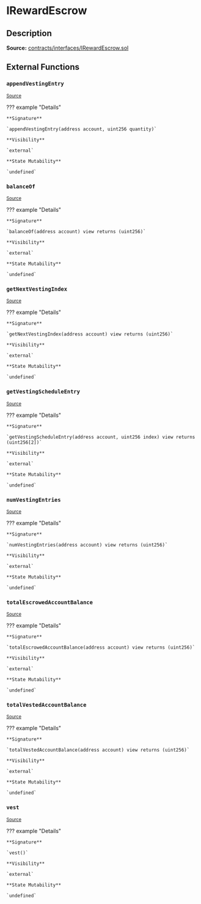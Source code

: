 # IRewardEscrow

## Description

**Source:** [contracts/interfaces/IRewardEscrow.sol](https://github.com/Synthetixio/synthetix/tree/v2.39.0-alpha/contracts/interfaces/IRewardEscrow.sol)

## External Functions

### `appendVestingEntry`

<sub>[Source](https://github.com/Synthetixio/synthetix/tree/v2.39.0-alpha/contracts/interfaces/IRewardEscrow.sol#L20)</sub>

??? example "Details"

    **Signature**

    `appendVestingEntry(address account, uint256 quantity)`

    **Visibility**

    `external`

    **State Mutability**

    `undefined`

### `balanceOf`

<sub>[Source](https://github.com/Synthetixio/synthetix/tree/v2.39.0-alpha/contracts/interfaces/IRewardEscrow.sol#L7)</sub>

??? example "Details"

    **Signature**

    `balanceOf(address account) view returns (uint256)`

    **Visibility**

    `external`

    **State Mutability**

    `undefined`

### `getNextVestingIndex`

<sub>[Source](https://github.com/Synthetixio/synthetix/tree/v2.39.0-alpha/contracts/interfaces/IRewardEscrow.sol#L17)</sub>

??? example "Details"

    **Signature**

    `getNextVestingIndex(address account) view returns (uint256)`

    **Visibility**

    `external`

    **State Mutability**

    `undefined`

### `getVestingScheduleEntry`

<sub>[Source](https://github.com/Synthetixio/synthetix/tree/v2.39.0-alpha/contracts/interfaces/IRewardEscrow.sol#L15)</sub>

??? example "Details"

    **Signature**

    `getVestingScheduleEntry(address account, uint256 index) view returns (uint256[2])`

    **Visibility**

    `external`

    **State Mutability**

    `undefined`

### `numVestingEntries`

<sub>[Source](https://github.com/Synthetixio/synthetix/tree/v2.39.0-alpha/contracts/interfaces/IRewardEscrow.sol#L9)</sub>

??? example "Details"

    **Signature**

    `numVestingEntries(address account) view returns (uint256)`

    **Visibility**

    `external`

    **State Mutability**

    `undefined`

### `totalEscrowedAccountBalance`

<sub>[Source](https://github.com/Synthetixio/synthetix/tree/v2.39.0-alpha/contracts/interfaces/IRewardEscrow.sol#L11)</sub>

??? example "Details"

    **Signature**

    `totalEscrowedAccountBalance(address account) view returns (uint256)`

    **Visibility**

    `external`

    **State Mutability**

    `undefined`

### `totalVestedAccountBalance`

<sub>[Source](https://github.com/Synthetixio/synthetix/tree/v2.39.0-alpha/contracts/interfaces/IRewardEscrow.sol#L13)</sub>

??? example "Details"

    **Signature**

    `totalVestedAccountBalance(address account) view returns (uint256)`

    **Visibility**

    `external`

    **State Mutability**

    `undefined`

### `vest`

<sub>[Source](https://github.com/Synthetixio/synthetix/tree/v2.39.0-alpha/contracts/interfaces/IRewardEscrow.sol#L22)</sub>

??? example "Details"

    **Signature**

    `vest()`

    **Visibility**

    `external`

    **State Mutability**

    `undefined`
